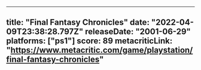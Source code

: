 
---
title: "Final Fantasy Chronicles"
date: "2022-04-09T23:38:28.797Z"
releaseDate: "2001-06-29"
platforms: ["ps1"]
score: 89
metacriticLink: "https://www.metacritic.com/game/playstation/final-fantasy-chronicles"
---
